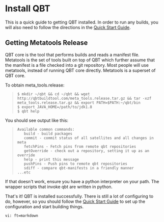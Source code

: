 # Install QBT

This is a quick guide to getting QBT installed.  In order to run any builds, you will also need to follow the directions in the [Quick Start Guide](quick-start.html).

## Getting Metatools Release

QBT core is the tool that performs builds and reads a manifest file.  Metatools is the set of tools built on top of QBT which further assume that the manifest is a file checked into a git repository.  Most people will use metatools, instead of running QBT core directly.  Metatools is a superset of QBT core.

To obtain meta_tools.release:

>     $ mkdir ~/qbt && cd ~/qbt && wget http://qbtbuildtool.com/meta_tools.release.tar.gz && tar -xzf meta_tools.release.tar.gz && export PATH=$PATH:~/qbt/bin
>     $ export JAVA_HOME=/path/to/jdk1.8
>     $ qbt help

You should see output like this:
>     Available common commands:
>        build - build packages
>        commit - commit status of all satellites and all changes in meta
>        fetchPins - Fetch pins from remote qbt repositories
>        getOverride - check out a repository, setting it up as an override
>        help - print this message
>        pushPins - Push pins to remote qbt repositories
>        sdiff - compare qbt-manifests in a friendly manner
>     ...etc

If that doesn't work, ensure you have a python interpreter on your path.  The wrapper scripts that invoke qbt are written in python.

That's it!  QBT is installed successfully.  There is still a lot of configuring to do, however, so you should follow the [Quick Start Guide](qhick-start.html) to set up the configuration and start building things.

    vi: ft=markdown
